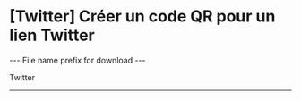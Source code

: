 <h1>[Twitter] Créer un code QR pour un lien Twitter</h1>

--- File name prefix for download ---

Twitter

----------
